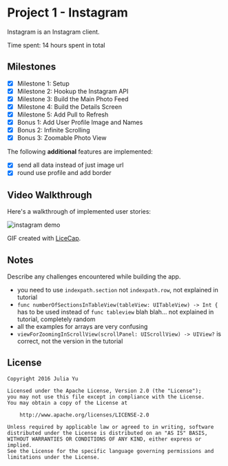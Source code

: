 # Project 1 - Instagram

Instagram is an Instagram client.

Time spent: 14 hours spent in total

## Milestones

- [x] Milestone 1: Setup
- [x] Milestone 2: Hookup the Instagram API
- [x] Milestone 3: Build the Main Photo Feed
- [x] Milestone 4: Build the Details Screen
- [x] Milestone 5: Add Pull to Refresh
- [x] Bonus 1: Add User Profile Image and Names
- [x] Bonus 2: Infinite Scrolling
- [x] Bonus 3: Zoomable Photo View

The following **additional** features are implemented:

- [x] send all data instead of just image url
- [x] round use profile and add border

## Video Walkthrough

Here's a walkthrough of implemented user stories:

![instagram demo](instagram.gif)

GIF created with [LiceCap](http://www.cockos.com/licecap/).

## Notes

Describe any challenges encountered while building the app.

* you need to use `indexpath.section` not `indexpath.row`, not explained in tutorial
* `func numberOfSectionsInTableView(tableView: UITableView) -> Int {` has to be used instead of `func tableview` blah blah... not explained in tutorial, completely random
* all the examples for arrays are very confusing
* `viewForZoomingInScrollView(scrollPanel: UIScrollView) -> UIView?` is correct, not the version in the tutorial

## License

    Copyright 2016 Julia Yu

    Licensed under the Apache License, Version 2.0 (the "License");
    you may not use this file except in compliance with the License.
    You may obtain a copy of the License at

        http://www.apache.org/licenses/LICENSE-2.0

    Unless required by applicable law or agreed to in writing, software
    distributed under the License is distributed on an "AS IS" BASIS,
    WITHOUT WARRANTIES OR CONDITIONS OF ANY KIND, either express or implied.
    See the License for the specific language governing permissions and
    limitations under the License.